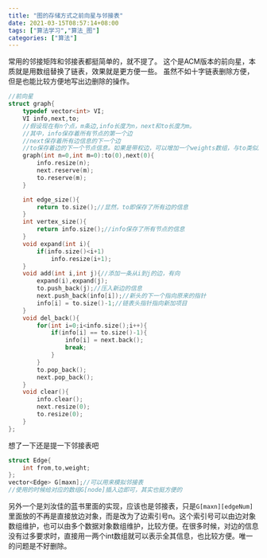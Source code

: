 ```yaml
---
title: "图的存储方式之前向星与邻接表"
date: 2021-03-15T08:57:14+08:00
tags: ["算法学习","算法_图"]
categories: ["算法"]
---
```

常用的邻接矩阵和邻接表都挺简单的，就不提了。
这个是ACM版本的前向星，本质就是用数组替换了链表，效果就是更方便一些。
虽然不如十字链表删除方便，但是也能比较方便地写出边删除的操作。
```cpp
//前向星
struct graph{
    typedef vector<int> VI;
    VI info,next,to;
    //假设现在有n个点，m条边,info长度为n，next和to长度为m。
    //其中，info保存着所有节点的第一个边
    //next保存着所有边信息的下一个边
    //to保存着边的下一个节点信息。如果是带权边，可以增加一个weights数组，与to类似。（所有边增加主要加的是to）
    graph(int n=0,int m=0):to(0),next(0){
        info.resize(n);
        next.reserve(m);
        to.reserve(m);
    }

    int edge_size(){
        return to.size();//显然，to即保存了所有边的信息
    }
    int vertex_size(){
        return info.size();//info保存了所有节点的信息
    }
    void expand(int i){
        if(info.size()<i+1)
            info.resize(i+1);
    }
    void add(int i,int j){//添加一条从i到j的边，有向
        expand(i),expand(j);
        to.push_back(j);//压入新边的信息
        next.push_back(info[i]);//新头的下一个指向原来的指针
        info[i] = to.size()-1;//链表头指针指向新加项目
    }
    void del_back(){
        for(int i=0;i<info.size();i++){
            if(info[i] == to.size()-1){
                info[i] = next.back();
                break;
            }
        }
        to.pop_back();
        next.pop_back();
    }
    void clear(){
        info.clear();
        next.resize(0);
        to.resize(0);
    }
};
```

想了一下还是提一下邻接表吧

```cpp
struct Edge{
    int from,to,weight;
};
vector<Edge> G[maxn];//可以用来模拟邻接表
//使用的时候给对应的数组G[node]插入边即可，其实也挺方便的
```

另外一个是刘汝佳的蓝书里面的实现，应该也是邻接表，只是`G[maxn][edgeNum]`里面放的不再是直接放边对象，而是改为了边索引号n。这个索引号可以由边对象数组维护，也可以由多个数据对象数组维护，比较方便。在很多时候，对边的信息没有过多要求时，直接用一两个int数组就可以表示全其信息，也比较方便。唯一的问题是不好删除。